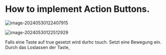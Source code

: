 # How to implement Action Buttons.



![image-20240530122407915](/home/peet/.config/Typora/typora-user-images/image-20240530122407915.png)

![image-20240530122512929](/home/peet/.config/Typora/typora-user-images/image-20240530122512929.png)

Falls eine Taste auf true gesetzt wird durhc touch. Setzt eine Bewegung ein. 
Durch das Loslassen der Taste, 